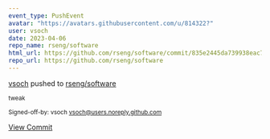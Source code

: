 ```yaml
---
event_type: PushEvent
avatar: "https://avatars.githubusercontent.com/u/814322?"
user: vsoch
date: 2023-04-06
repo_name: rseng/software
html_url: https://github.com/rseng/software/commit/835e2445da739938eac7f933a4ace9cbfbc3c0d1
repo_url: https://github.com/rseng/software
---
```


<a href='https://github.com/vsoch' target='_blank'>vsoch</a> pushed to <a href='https://github.com/rseng/software' target='_blank'>rseng/software</a>

<small>tweak

Signed-off-by: vsoch <vsoch@users.noreply.github.com></small>

<a href='https://github.com/rseng/software/commit/835e2445da739938eac7f933a4ace9cbfbc3c0d1' target='_blank'>View Commit</a>